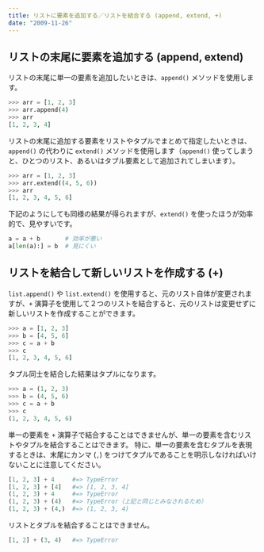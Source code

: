 ```yaml
---
title: リストに要素を追加する／リストを結合する (append, extend, +)
date: "2009-11-26"
---
```


リストの末尾に要素を追加する (append, extend)
----

リストの末尾に単一の要素を追加したいときは、`append()` メソッドを使用します。

```python
>>> arr = [1, 2, 3]
>>> arr.append(4)
>>> arr
[1, 2, 3, 4]
```

リストの末尾に追加する要素をリストやタプルでまとめて指定したいときは、`append()` の代わりに `extend()` メソッドを使用します（`append()` 使ってしまうと、ひとつのリスト、あるいはタプル要素として追加されてしまいます）。

```python
>>> arr = [1, 2, 3]
>>> arr.extend((4, 5, 6))
>>> arr
[1, 2, 3, 4, 5, 6]
```

下記のようにしても同様の結果が得られますが、`extend()` を使ったほうが効率的で、見やすいです。

```python
a = a + b       # 効率が悪い
a[len(a):] = b  # 見にくい
```


リストを結合して新しいリストを作成する (+)
----

`list.append()` や `list.extend()` を使用すると、元のリスト自体が変更されますが、`+` 演算子を使用して２つのリストを結合すると、元のリストは変更せずに新しいリストを作成することができます。

```python
>>> a = [1, 2, 3]
>>> b = [4, 5, 6]
>>> c = a + b
>>> c
[1, 2, 3, 4, 5, 6]
```

タプル同士を結合した結果はタプルになります。

```python
>>> a = (1, 2, 3)
>>> b = (4, 5, 6)
>>> c = a + b
>>> c
(1, 2, 3, 4, 5, 6)
```

単一の要素を `+` 演算子で結合することはできませんが、単一の要素を含むリストやタプルを結合することはできます。
特に、単一の要素を含むタプルを表現するときは、末尾にカンマ (`,`) をつけてタプルであることを明示しなければいけないことに注意してください。

```python
[1, 2, 3] + 4     #=> TypeError
[1, 2, 3] + [4]   #=> [1, 2, 3, 4]
(1, 2, 3) + 4     #=> TypeError
(1, 2, 3) + (4)   #=> TypeError（上記と同じとみなされるため）
(1, 2, 3) + (4,)  #=> (1, 2, 3, 4)
```

リストとタプルを結合することはできません。

```python
[1, 2] + (3, 4)   #=> TypeError
```

